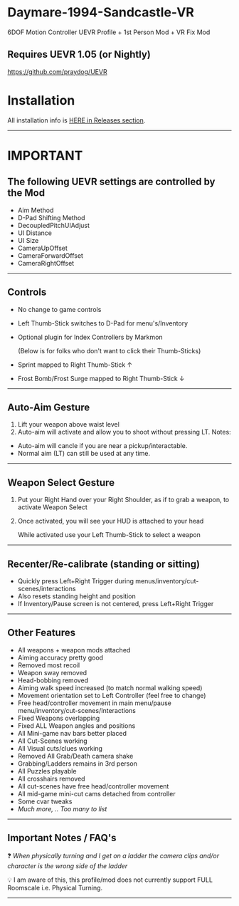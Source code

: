 # Daymare-1994-Sandcastle-VR
6DOF Motion Controller UEVR Profile + 1st Person Mod + VR Fix Mod
## Requires UEVR 1.05 (or Nightly)
https://github.com/praydog/UEVR

# Installation

All installation info is <a href="https://github.com/CYB3R-JUNKI3/Daymare-1994-Sandcastle-VR/releases" target="_blank">HERE in Releases section</a>.


---


# IMPORTANT
## The following UEVR settings are controlled by the Mod
- Aim Method
- D-Pad Shifting Method
- DecoupledPitchUIAdjust
- UI Distance
- UI Size
- CameraUpOffset
- CameraForwardOffset
- CameraRightOffset
----



## Controls
- No change to game controls
- Left Thumb-Stick switches to D-Pad for menu's/Inventory
- Optional plugin for Index Controllers by Markmon

    (Below is for folks who don't want to click their Thumb-Sticks) 

- Sprint mapped to Right Thumb-Stick ↑ 
- Frost Bomb/Frost Surge mapped to Right Thumb-Stick ↓
----



## Auto-Aim Gesture
1. Lift your weapon above waist level
2. Auto-aim will activate and allow you to shoot without pressing LT.
Notes:
- Auto-aim will cancle if you are near a pickup/interactable.
- Normal aim (LT) can still be used at any time.
----



## Weapon Select Gesture
1. Put your Right Hand over your Right Shoulder, as if to grab a weapon, to activate Weapon Select
2. Once activated, you will see your HUD is attached to your head

    While activated use your Left Thumb-Stick to select a weapon 
----





## Recenter/Re-calibrate (standing or sitting)
- Quickly press Left+Right Trigger during menus/inventory/cut-scenes/interactions
- Also resets standing height and position
- If Inventory/Pause screen is not centered, press Left+Right Trigger
----


## Other Features
- All weapons + weapon mods attached
- Aiming accuracy pretty good
- Removed most recoil
- Weapon sway removed
- Head-bobbing removed
- Aiming walk speed increased (to match normal walking speed)
- Movement orientation set to Left Controller (feel free to change)
- Free head/controller movement in main menu/pause menu/inventory/cut-scenes/Interactions
- Fixed Weapons overlapping
- Fixed ALL Weapon angles and positions
- All Mini-game nav bars better placed
- All Cut-Scenes working
- All Visual cuts/clues working
- Removed All Grab/Death camera shake
- Grabbing/Ladders remains in 3rd person
- All Puzzles playable
- All crosshairs removed
- All cut-scenes have free head/controller movement
- All mid-game mini-cut cams detached from controller
- Some cvar tweaks
- _Much more, .. Too many to list_
----


## Important Notes / FAQ's
:question: _When physically turning and I get on a ladder the camera clips and/or character is the wrong side of the ladder_

:bulb: I am aware of this, this profile/mod does not currently support FULL Roomscale i.e. Physical Turning.

---



